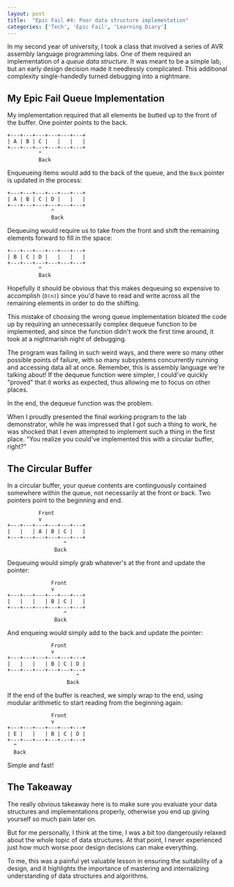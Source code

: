 ```yaml
---
layout: post
title:  "Epic Fail #4: Poor data structure implementation"
categories: ['Tech', 'Epic Fail', 'Learning Diary']
---
```


In my second year of university, I took a class that involved a series of AVR assembly language programming labs. One of them required an implementation of a *queue data structure*. It was meant to be a simple lab, but an early design decision made it needlessly complicated. This additional complexity single-handedly turned debugging into a nightmare.

## My Epic Fail Queue Implementation

My implementation required that all elements be butted up to the front of the buffer. One pointer points to the back.

```
+---+---+---+---+---+---+
| A | B | C |   |   |   |
+---+---+---+---+---+---+
          ^
          Back
```

Enqueueing items would add to the back of the queue, and the `Back` pointer is updated in the process:

```
+---+---+---+---+---+---+
| A | B | C | D |   |   |
+---+---+---+---+---+---+
              ^
              Back
```

Dequeuing would require us to take from the front and shift the remaining elements forward to fill in the space:

```
+---+---+---+---+---+---+
| B | C | D |   |   |   |
+---+---+---+---+---+---+
          ^
          Back
```

Hopefully it should be obvious that this makes dequeuing so expensive to accomplish (`O(n)`) since you'd have to read and write across all the remaining elements in order to do the shifting.

This mistake of choosing the wrong queue implementation bloated the code up by requiring an unnecessarily complex dequeue function to be implemented, and since the function didn't work the first time around, it took at a nightmarish night of debugging.

The program was failing in such weird ways, and there were so many other possible points of failure, with so many subsystems concurrently running and accessing data all at once. Remember, this is assembly language we're talking about! If the dequeue function were simpler, I could've quickly "proved" that it works as expected, thus allowing me to focus on other places.

In the end, the dequeue function was the problem.

When I proudly presented the final working program to the lab demonstrator, while he was impressed that I got such a thing to work, he was shocked that I even attempted to implement such a thing in the first place. "You realize you could've implemented this with a circular buffer, right?"

## The Circular Buffer

In a circular buffer, your queue contents are continguously contained somewhere within the queue, not necessarily at the front or back. Two pointers point to the beginning and end.

```
          Front
          v
+---+---+---+---+---+---+
|   |   | A | B | C |   |
+---+---+---+---+---+---+
                  ^
               Back
```

Dequeuing would simply grab whatever's at the front and update the pointer:

```
              Front
              v
+---+---+---+---+---+---+
|   |   |   | B | C |   |
+---+---+---+---+---+---+
                  ^
               Back
```

And enqueing would simply add to the back and update the pointer:


```
              Front
              v
+---+---+---+---+---+---+
|   |   |   | B | C | D |
+---+---+---+---+---+---+
                      ^
                   Back
```

If the end of the buffer is reached, we simply wrap to the end, using modular arithmetic to start reading from the beginning again:

```
              Front
              v
+---+---+---+---+---+---+
| E |   |   | B | C | D |
+---+---+---+---+---+---+
  ^
  Back
```

Simple and fast!

## The Takeaway

The really obvious takeaway here is to make sure you evaluate your data structures and implementations properly, otherwise you end up giving yourself so much pain later on.

But for me personally, I think at the time, I was a bit too dangerously relaxed about the whole topic of data structures. At that point, I never experienced just how much worse poor design decisions can make everything.

To me, this was a painful yet valuable lesson in ensuring the suitability of a design, and it highlights the importance of mastering and internalizing understanding of data structures and algorithms.


